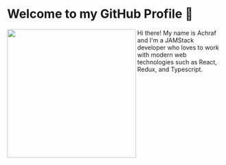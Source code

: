 # Welcome to my GitHub Profile 👋
<img src='https://res.cloudinary.com/achraf-dev/image/upload/v1618595618/hero_13bf5286f6.jpg' align='left' width='300' /> 

Hi there!
My name is Achraf and I'm a JAMStack developer who loves to work with modern web technologies such as React, Redux, and Typescript.
